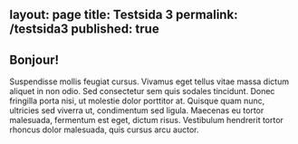 layout: page
title: Testsida 3
permalink: /testsida3
published: true
---
## Bonjour!
Suspendisse mollis feugiat cursus. Vivamus eget tellus vitae massa dictum aliquet in non odio. Sed consectetur sem quis sodales tincidunt. Donec fringilla porta nisi, ut molestie dolor porttitor at. Quisque quam nunc, ultricies sed viverra ut, condimentum sed ligula. Maecenas eu tortor malesuada, fermentum est eget, dictum risus. Vestibulum hendrerit tortor rhoncus dolor malesuada, quis cursus arcu auctor. 
